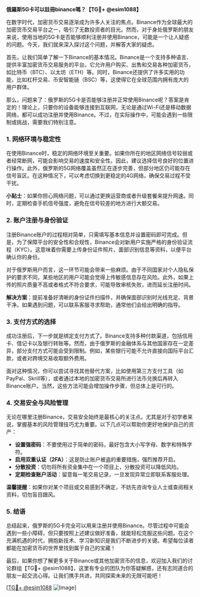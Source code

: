 **俄羅斯5G卡可以註冊binance嗎？【TG💪+ @esim1088】**

在数字时代，加密货币交易逐渐成为许多人关注的焦点。Binance作为全球最大的加密货币交易平台之一，吸引了无数投资者的目光。然而，对于身处俄罗斯的朋友来说，使用当地的5G卡是否能够顺利注册并使用Binance，可能是一个让人疑惑的问题。今天，我们就来深入探讨这个问题，并解答大家的疑虑。

首先，让我们简单了解一下Binance的基本情况。Binance是一个支持多种语言、提供丰富加密货币交易服务的平台。它允许用户购买、出售和交易各种加密货币，如比特币（BTC）、以太坊（ETH）等。同时，Binance还提供了许多实用的功能，比如杠杆交易、币安智能链（BSC）等，这使得它在全球范围内拥有庞大的用户群体。

那么，问题来了：俄罗斯的5G卡是否能够注册并正常使用Binance呢？答案是肯定的！理论上，只要你的设备能够连接到互联网，无论是通过Wi-Fi还是移动数据网络，都可以成功注册并使用Binance。不过，在实际操作中，可能会遇到一些限制或挑战，需要我们特别注意。

### 1. **网络环境与稳定性**
   在使用Binance时，稳定的网络环境至关重要。如果你所在的地区网络信号较弱或者经常断网，可能会影响交易的速度和安全性。因此，建议选择信号良好的位置进行操作。此外，俄罗斯的5G网络覆盖虽然正在逐步完善，但部分地区仍可能存在信号盲区。在这种情况下，可以考虑切换到更稳定的4G网络，确保交易过程不受干扰。

   **小贴士**：如果你担心网络问题，可以通过更换运营商或者升级套餐来提升网速。同时，定期检查手机信号强度，避免在信号较差的地方进行大额交易。

### 2. **账户注册与身份验证**
   注册Binance账户的过程相对简单，只需填写基本信息并设置密码即可完成。但是，为了保障平台的安全性和合规性，Binance会对新用户实施严格的身份验证流程（KYC）。这意味着你需要上传身份证件照片、面部识别信息等资料，以便平台确认你的身份。

   对于俄罗斯用户而言，这一环节可能会带来一些麻烦。由于不同国家对个人隐私保护的要求不同，某些地区的用户可能会觉得上传敏感信息存在风险。此外，如果上传的照片质量不高或者格式不符合要求，可能导致审核失败，进而延长注册时间。

   **解决方案**：提前准备好清晰的身份证件扫描件，并确保面部识别时光线充足、背景干净。如果遇到问题，可以联系客服寻求帮助，通常他们会给出明确的指导。

### 3. **支付方式的选择**
   成功注册后，下一步就是绑定支付方式了。Binance支持多种付款渠道，包括信用卡、借记卡以及银行转账等。然而，由于俄罗斯的金融体系与其他国家存在一定差异，部分支付方式可能会受到限制。例如，某些银行可能不允许直接向国际平台汇款，或者对跨境交易收取额外费用。

   面对这种情况，你可以尝试寻找其他替代方案，比如使用第三方支付工具（如PayPal、Skrill等），或者通过本地的加密货币交易所进行法币兑换后再转入Binance账户。当然，这些方法可能会增加操作步骤，但总体上是可行的。

### 4. **交易安全与风险管理**
   无论在哪里注册Binance，交易安全始终是最核心的关注点。尤其是对于初学者来说，掌握基本的风险管理技巧尤为重要。以下几点可以帮助你更好地保护自己的资产：

   - **设置强密码**：不要使用过于简单的密码，最好包含大小写字母、数字和特殊字符。
   - **启用双重认证（2FA）**：这是防止账户被盗的重要措施，强烈推荐开启。
   - **分散投资**：切勿将所有资金集中在一个项目上，分散投资可以降低风险。
   - **定期检查账户活动**：留意每一笔交易记录，一旦发现异常立即联系客服处理。

   **温馨提醒**：如果你对某个项目或交易感到不确定，不妨先咨询专业人士或查阅相关资料，切勿盲目跟风。

### 5. **结语**
   总结起来，俄罗斯的5G卡完全可以用来注册并使用Binance。尽管过程中可能会遇到一些小障碍，但只要按照上述建议做好准备，就能轻松克服这些问题。在这个充满机遇的时代，拥抱新技术、学习新知识是我们不断进步的关键。希望每位读者都能在加密货币的世界里找到属于自己的宝藏！

最后，如果你想了解更多关于Binance或其他加密货币的信息，欢迎加入我们的讨论群组【TG💪+ @esim1088】，这里有专业的团队为你答疑解惑，还有志同道合的朋友一起交流心得。让我们携手共进，共同探索未来的无限可能吧！

[[TG💪+ @esim1088](https://t.me/s/esim1088) ![Image](https://i.postimg.cc/4NQfJmqS/Snipaste-2025-05-13-00-14-12.png)]